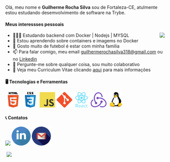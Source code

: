 <p>Olá, meu nome e <b>Guilherme Rocha Silva</b> sou de Fortaleza-CE, atulmente estou estudando desemvolvimento de software na Trybe.</p>

<div>
  <h4>Meus interessses pessoais</h4>
  <img align="right" src='https://media2.giphy.com/media/UcK7JalnjCz0k/giphy.gif?cid=790b7611af388e1246889a023e121f9f574bb0aa08b05d43&rid=giphy.gif&ct=g' />
  <ul>
    <li>👨🏽‍💻 Estudando backend com Docker | Nodejs | MYSQL</li>
    <li>🌱 Estou aprendendo sobre containers e imagems no Docker</li>
    <li>🤔 Gosto muito de futebol é estar com minha familia</li>
    <li>📫 Para falar comigo, meu email <a href="https://mail.google.com/mail/u/0/#inbox?compose=CllgCJZbjGbwzzGtRZJHFqmkgxZrnRGxvBlfphXfWvQGPmWPCrGRthcFnpptfLZsMfmJqdRWGCg" target="_blank">guilhermerochasilva318@gmail.com</a> ou no <a href="https://www.linkedin.com/in/guilherme-rocha-ba705421a/" target="_blank">Linkedin</a></li>
    <li>💬 Pergunte-me sobre qualquer coisa, sou muito colaborativo</li>
    <li>📖 Veja meu Curriculum Vitae clicando <a href=''>aqui</a> para mais informações</li>
  </ul>
</div>
  
<h4>🖥️ Tecnologias e Ferramentas</h4>

<div>
  <img src="https://raw.githubusercontent.com/devicons/devicon/master/icons/html5/html5-original-wordmark.svg" alt="HTML" width="50px"/>
  <img src="https://raw.githubusercontent.com/devicons/devicon/master/icons/css3/css3-original-wordmark.svg" alt="CSS" width="50px"/>
  <img src="https://raw.githubusercontent.com/devicons/devicon/master/icons/javascript/javascript-original.svg" alt="JavaSript" width="50px"/>
  <img src='https://raw.githubusercontent.com/devicons/devicon/master/icons/git/git-original.svg' alt='git' width='50px'/>
  <img src='https://raw.githubusercontent.com/devicons/devicon/master/icons/react/react-original-wordmark.svg' width='50px'/>
  <img src='https://raw.githubusercontent.com/devicons/devicon/master/icons/redux/redux-original.svg' width='50px'>
  <img src='https://raw.githubusercontent.com/devicons/devicon/master/icons/linux/linux-original.svg' width='50px'/>
<div>


<h4>📞 Contatos</h4>
  
<div>
  <a href="https://www.instagram.com/guilhermerocha318/" target="_blank"><img src="https://cdn-icons.flaticon.com/png/512/3955/premium/3955024.png?token=exp=1652664255~hmac=95216efd439472c13446d82d4a9c489b" target="_blank" width='60px'></a>
  <a href="https://www.linkedin.com/in/guilherme-rocha-ba705421a/" target="_blank" width='100px'><img src="https://github.com/GabrielCoruja/GabrielCoruja/raw/master/images/linkedin.png" target="_blank" width='60px'></a>
  <a href="https://mail.google.com/mail/u/0/#inbox?compose=CllgCJZbjGbwzzGtRZJHFqmkgxZrnRGxvBlfphXfWvQGPmWPCrGRthcFnpptfLZsMfmJqdRWGCg"><img src="https://github.com/GabrielCoruja/GabrielCoruja/raw/master/images/gmail.png" target="_blank" width='60px'></a>
</div>

<br>
  
<div>
  <img src="https://github-readme-stats.vercel.app/api?username=Guilhermerocha1&show_icons=true&theme=dracula" alt="" height="180em" />
  <img src="https://github-readme-stats.vercel.app/api/top-langs/?username=Guilhermerocha1&layout=compact&langs_count=7&theme=dracula" height="180em"/>
</div>
